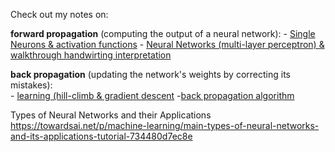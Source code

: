 Check out my notes on:

**forward propagation** (computing the output of a neural network):
    - [Single Neurons & activation functions](./notes/single-neuron.pdf)
    - [Neural Networks (multi-layer perceptron) & walkthrough handwirting interpretation](./notes/neural-networks.pdf)

**back propagation** (updating the network's weights by correcting its mistakes):   
    - [learning (hill-climb & gradient descent](./notes/learning-optimization.pdf)
    -[back propagation algorithm](./notes/backpropagation.pf)


Types of Neural Networks and their Applications 
https://towardsai.net/p/machine-learning/main-types-of-neural-networks-and-its-applications-tutorial-734480d7ec8e

